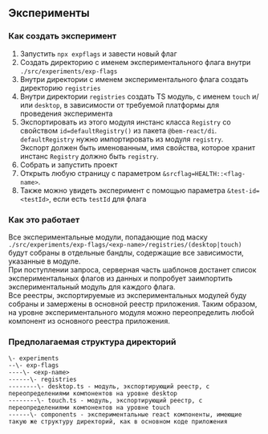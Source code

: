 ## Эксперименты

### Как создать эксперимент
1. Запустить `npx expflags` и завести новый флаг
2. Создать директорию с именем экспериментального флага внутри `./src/experiments/exp-flags`
3. Внутри директории с именем экспериментального флага создать директорию `registries`
4. Внутри директории `registries` создать TS модуль, с именем `touch` и/или `desktop`, в зависимости от требуемой платформы для проведения эксперимента
5. Экспортировать из этого модуля инстанс класса `Registry` со свойством `id=defaultRegistry()` из пакета `@bem-react/di`.<br/>
`defaultRegistry` нужно импортировать из модуля `registry`.<br/>
Экспорт должен быть именованным, имя свойства, которое хранит инстанс `Registry` должно быть `registry`.<br/>
6. Собрать и запустить проект
7. Открыть любую страницу с параметром `&srcflag=HEALTH::<flag-name>`.
8. Также можно увидеть эксперимент с помощью параметра `&test-id=<testId>`, если есть `testId` для флага

### Как это работает
Все экспериментальные модули, попадающие под маску `./src/experiments/exp-flags/<exp-name>/registries/(desktop|touch)` будут собраны в отдельные бандлы, содержащие все зависимости, указанные в модуле.<br/>
При поступлении запроса, серверная часть шаблонов достанет список экспериментальных флагов из данных и попробует заимпортить экспериментальный модуль для каждого флага.<br/>
Все реестры, экспортируемые из экспериментальных модулей буду собраны и замержены в основной реестр приложения. Таким образом, на уровне экспериментального модуля можно переопределить любой компонент из основного реестра приложения.

### Предполагаемая структура директорий
```
\- experiments
--\- exp-flags
----\- <exp-name>
------\- registries
--------\- desktop.ts - модуль, экспортирующий реестр, с переопределениями компонентов на уровне desktop
--------\- touch.ts - модуль, экспортирующий реестр, с переопределениями компонентов на уровне touch
------\- components - экспериментальные react компоненты, имеющие такую же структуру директорий, как в основном коде приложения
```

